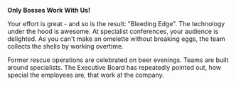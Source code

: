 **Only Bosses Work With Us!**

Your effort is great - and so is the result: &quot;Bleeding Edge&quot;. The technology under the hood is awesome. At specialist conferences, your audience is delighted. As you can't make an omelette without breaking eggs,  the team collects the shells by working overtime.

Former rescue operations are celebrated on beer evenings. Teams are built around specialists.
The Executive Board has repeatedly pointed out, how special the employees are, that work at the company.
